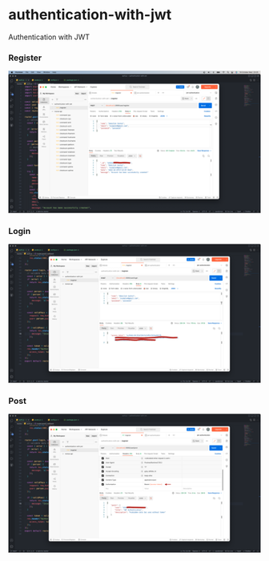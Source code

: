 # authentication-with-jwt
Authentication with JWT

### Register
  ![Screenshot](./images/register.png)

### Login
  ![Screenshot](./images/login.png)

### Post
  ![Screenshot](./images/post.png)